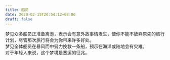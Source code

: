 ```yaml
---
title: 船员
date: 2020-02-15T20:54:12+08:00
draft: false
---
```


梦见众多船员正准备离港，表示会有意外故事情发生，使你不能不放弃原先的旅行计划，尽管那次旅行将会为你带来许多好处。<br>
梦见全体船员在暴风而中努力挽救一条船，预示在海洋或陆地会有灾难。<br>
对于年轻人来说，这个梦境是恶运的征兆。<br>
